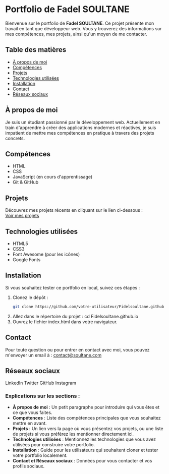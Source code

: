 # Portfolio de Fadel SOULTANE

Bienvenue sur le portfolio de **Fadel SOULTANE**. Ce projet présente mon travail en tant que développeur web. Vous y trouverez des informations sur mes compétences, mes projets, ainsi qu'un moyen de me contacter.

## Table des matières

- [À propos de moi](#à-propos-de-moi)
- [Compétences](#compétences)
- [Projets](#projets)
- [Technologies utilisées](#technologies-utilisées)
- [Installation](#installation)
- [Contact](#contact)
- [Réseaux sociaux](#réseaux-sociaux)

## À propos de moi

Je suis un étudiant passionné par le développement web. Actuellement en train d'apprendre à créer des applications modernes et réactives, je suis impatient de mettre mes compétences en pratique à travers des projets concrets.

## Compétences

- HTML
- CSS
- JavaScript (en cours d'apprentissage)
- Git & GitHub

## Projets

Découvrez mes projets récents en cliquant sur le lien ci-dessous :  
[Voir mes projets](Projets.html)

## Technologies utilisées

- HTML5
- CSS3
- Font Awesome (pour les icônes)
- Google Fonts

## Installation

Si vous souhaitez tester ce portfolio en local, suivez ces étapes :

1. Clonez le dépôt :
   ```bash
   git clone https://github.com/votre-utilisateur/Fidelsoultane.github.io.git
2. Allez dans le répertoire du projet :
    cd Fidelsoultane.github.io
3. Ouvrez le fichier index.html dans votre navigateur.

## Contact
Pour toute question ou pour entrer en contact avec moi, vous pouvez m'envoyer un email à :
contact@soultane.com

## Réseaux sociaux
LinkedIn
Twitter
GitHub
Instagram


### Explications sur les sections :
- **À propos de moi** : Un petit paragraphe pour introduire qui vous êtes et ce que vous faites.
- **Compétences** : Liste des compétences principales que vous souhaitez mettre en avant.
- **Projets** : Un lien vers la page où vous présentez vos projets, ou une liste de projets si vous préférez les mentionner directement ici.
- **Technologies utilisées** : Mentionnez les technologies que vous avez utilisées pour construire votre portfolio.
- **Installation** : Guide pour les utilisateurs qui souhaitent cloner et tester votre portfolio localement.
- **Contact et Réseaux sociaux** : Données pour vous contacter et vos profils sociaux.




